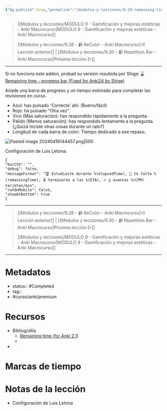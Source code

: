 ```yaml
---
{"dg-publish":true,"permalink":"/modulos-y-lecciones/9-29-remaining-time-anki-macrocurso/","noteIcon":"","updated":"2024-05-22T13:35:20.681+02:00"}
---
```



> [[Módulos y lecciones/MÓDULO 9 - Gamificación y mejoras estéticas - Anki Macrocurso\|MÓDULO 9 - Gamificación y mejoras estéticas - Anki Macrocurso]]

> [[Módulos y lecciones/9.28 - 📹 ReColor - Anki Macrocurso\|◁ Lección anterior]] | [[Módulos y lecciones/9.30 - 📹 Repetition Bar - Anki Macrocurso\|Próxima lección ▷]]

---

Si no funciona este addon, probad su versión resubida por Shige: [⌛️Remaining time - progress bar (Fixed for Anki24 by Shige)](https://ankiweb.net/shared/info/1630175489)

Añade una barra de progreso y un tiempo estimado para completar las revisiones en curso. 

- Azul: has pulsado 'Correcto' ahí. (Bueno/fácil)
- Rojo: ha pulsado "Otra vez".
- Vivo (Más saturación): has respondido rápidamente a la pregunta.
- Pálido (Menos saturación): has respondido lentamente a la pregunta. (¿Quizá hiciste otras cosas durante un rato?)
- Longitud de cada barra de color: Tiempo dedicado a ese repaso.

![Pasted image 20240416144457.png|500](/img/user/ANEXOS/Pasted%20image%2020240416144457.png)

Configuración de Luis Letona:

```
{
"barCSS": "",
"debug": false,
"messageFormat": "🏆 Estudiaste durante %(elapsedTime), 💪 te falta %(remainingTime), ⏳ terminarás a las %(ETA), 🔥 y avanzas %(CPM) tarjetas/min",
"runOnMobile": false,
"showAtBottom": true
}
```

---

> [[Módulos y lecciones/9.28 - 📹 ReColor - Anki Macrocurso\|◁ Lección anterior]] | [[Módulos y lecciones/9.30 - 📹 Repetition Bar - Anki Macrocurso\|Próxima lección ▷]]

> [[Módulos y lecciones/MÓDULO 9 - Gamificación y mejoras estéticas - Anki Macrocurso\|MÓDULO 9 - Gamificación y mejoras estéticas - Anki Macrocurso]]

---

# Metadatos
- status:: #Completed 
- tag:: 
- #curso/anki/premium

# Recursos
- Bibliografía
	- [Remaining time (for Anki 2.1)](https://ankiweb.net/shared/info/1508357010)
	- 
- 

# Marcas de tiempo


# Notas de la lección
- Configuración de Luis Letona